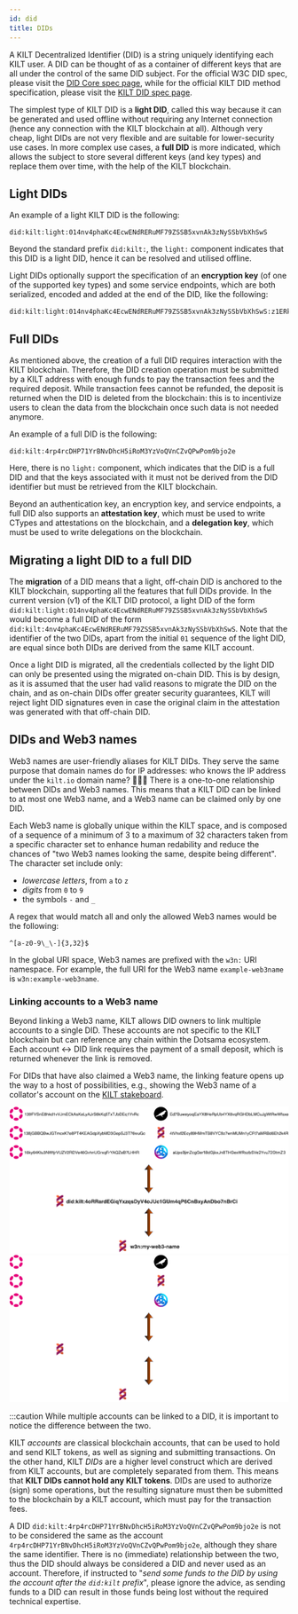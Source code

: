 ```yaml
---
id: did
title: DIDs
---
```


A KILT Decentralized Identifier (DID) is a string uniquely identifying each KILT user.
A DID can be thought of as a container of different keys that are all under the control of the same DID subject.
For the official W3C DID spec, please visit the [DID Core spec page](https://www.w3.org/TR/did-core/), while for the official KILT DID method specification, please visit the [KILT DID spec page](https://github.com/KILTprotocol/kilt-did-driver/blob/master/docs/did-spec/spec.md).

The simplest type of KILT DID is a **light DID**, called this way because it can be generated and used offline without requiring any Internet connection (hence any connection with the KILT blockchain at all).
Although very cheap, light DIDs are not very flexible and are suitable for lower-security use cases.
In more complex use cases, a **full DID** is more indicated, which allows the subject to store several different keys (and key types) and replace them over time, with the help of the KILT blockchain.

## Light DIDs

An example of a light KILT DID is the following:

```
did:kilt:light:014nv4phaKc4EcwENdRERuMF79ZSSB5xvnAk3zNySSbVbXhSwS
```

Beyond the standard prefix `did:kilt:`, the `light:` component indicates that this DID is a light DID, hence it can be resolved and utilised offline.

Light DIDs optionally support the specification of an **encryption key** (of one of the supported key types) and some service endpoints, which are both serialized, encoded and added at the end of the DID, like the following:

```
did:kilt:light:014nv4phaKc4EcwENdRERuMF79ZSSB5xvnAk3zNySSbVbXhSwS:z1ERkVVjngcarMbJn6YssB1PYULescQneSSEfCTJwYbzT2aK8fzH5WPsp3G4UVuLWWfsTayketnFV74YCnyboHBUvqEs6J8jdYY5dK2XeqCCs653Sf9XVH4RN2WvPrDFZXzzKf3KigvcaE7kkaEwLZvcas3U1M2ZDZCajDG71winwaRNrDtcqkJL9V6Q5yKNWRacw7hJ58d
```

## Full DIDs

As mentioned above, the creation of a full DID requires interaction with the KILT blockchain.
Therefore, the DID creation operation must be submitted by a KILT address with enough funds to pay the transaction fees and the required deposit.
While transaction fees cannot be refunded, the deposit is returned when the DID is deleted from the blockchain: this is to incentivize users to clean the data from the blockchain once such data is not needed anymore.

An example of a full DID is the following:

```
did:kilt:4rp4rcDHP71YrBNvDhcH5iRoM3YzVoQVnCZvQPwPom9bjo2e
```

Here, there is no `light:` component, which indicates that the DID is a full DID and that the keys associated with it must not be derived from the DID identifier but must be retrieved from the KILT blockchain.

Beyond an authentication key, an encryption key, and service endpoints, a full DID also supports an **attestation key**, which must be used to write CTypes and attestations on the blockchain, and a **delegation key**, which must be used to write delegations on the blockchain.

## Migrating a light DID to a full DID

The **migration** of a DID means that a light, off-chain DID is anchored to the KILT blockchain, supporting all the features that full DIDs provide.
In the current version (v1) of the KILT DID protocol, a light DID of the form `did:kilt:light:014nv4phaKc4EcwENdRERuMF79ZSSB5xvnAk3zNySSbVbXhSwS` would become a full DID of the form `did:kilt:4nv4phaKc4EcwENdRERuMF79ZSSB5xvnAk3zNySSbVbXhSwS`.
Note that the identifier of the two DIDs, apart from the initial `01` sequence of the light DID, are equal since both DIDs are derived from the same KILT account.

Once a light DID is migrated, all the credentials collected by the light DID can only be presented using the migrated on-chain DID.
This is by design, as it is assumed that the user had valid reasons to migrate the DID on the chain, and as on-chain DIDs offer greater security guarantees, KILT will reject light DID signatures even in case the original claim in the attestation was generated with that off-chain DID.

## DIDs and Web3 names

Web3 names are user-friendly aliases for KILT DIDs.
They serve the same purpose that domain names do for IP addresses: who knows the IP address under the `kilt.io` domain name? 🤷🏽‍♀️
There is a one-to-one relationship between DIDs and Web3 names.
This means that a KILT DID can be linked to at most one Web3 name, and a Web3 name can be claimed only by one DID.

Each Web3 name is globally unique within the KILT space, and is composed of a sequence of a minimum of 3 to a maximum of 32 characters taken from a specific character set to enhance human redability and reduce the chances of "two Web3 names looking the same, despite being different".
The character set include only:
- *lowercase letters*, from `a` to `z`
- *digits* from `0` to `9`
- the symbols `-` and `_`

A regex that would match all and only the allowed Web3 names would be the following:

```
^[a-z0-9\_\-]{3,32}$
```

In the global URI space, Web3 names are prefixed with the `w3n:` URI namespace.
For example, the full URI for the Web3 name `example-web3name` is `w3n:example-web3name`.

### Linking accounts to a Web3 name

Beyond linking a Web3 name, KILT allows DID owners to link multiple accounts to a single DID.
These accounts are not specific to the KILT blockchain but can reference any chain within the Dotsama ecosystem.
Each account <-> DID link requires the payment of a small deposit, which is returned whenever the link is removed.

For DIDs that have also claimed a Web3 name, the linking feature opens up the way to a host of possibilities, e.g., showing the Web3 name of a collator's account on the [KILT stakeboard](https://stakeboard.kilt.io/).

![DID lookup diagram](/img/concepts/did/did-lookup-light.png#gh-light-mode-only)
![DID lookup diagram](/img/concepts/did/did-lookup-dark.png#gh-dark-mode-only)

:::caution
While multiple accounts can be linked to a DID, it is important to notice the difference between the two.

KILT *accounts* are classical blockchain accounts, that can be used to hold and send KILT tokens, as well as signing and submitting transactions.
On the other hand, KILT *DIDs* are a higher level construct which are derived from KILT accounts, but are completely separated from them.
This means that **KILT DIDs cannot hold any KILT tokens**.
DIDs are used to authorize (sign) some operations, but the resulting signature must then be submitted to the blockchain by a KILT account, which must pay for the transaction fees.

A DID `did:kilt:4rp4rcDHP71YrBNvDhcH5iRoM3YzVoQVnCZvQPwPom9bjo2e` is not to be considered the same as the account `4rp4rcDHP71YrBNvDhcH5iRoM3YzVoQVnCZvQPwPom9bjo2e`, although they share the same identifier.
There is no (immediate) relationship between the two, thus the DID should always be considered a DID and never used as an account.
Therefore, if instructed to "*send some funds to the DID by using the account after the `did:kilt` prefix*", please ignore the advice, as sending funds to a DID can result in those funds being lost without the required technical expertise.
